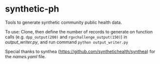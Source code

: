 # synthetic-ph
Tools to generate synthetic community public health data.

To use: Clone, then define the number of records to generate on function calls (e.g. `dpp_output(200)` and `rgvchallenge_output(150)`) in *output_writer.py*, and run command `python output_writer.py`

Special thanks to synthea (https://github.com/synthetichealth/synthea) for the *names.yaml* file.